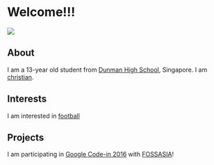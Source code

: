 <!DOCTYPE html>
<html><head>
    <link rel="stylesheet" href="style.css">
    <title>Zachary's Portfolio</title>
  </head>
  <body>
    <h1>Welcome!!!</h1>
    <img src="PHOTO 1">
    <h2>About</h2>
    <p>I am a 13-year old student from <a href="http://www.dunmanhigh.moe.edu.sg">Dunman High School</a>, Singapore. I am <a href="http://www.trinity.net/IGNYTE//">christian</a>.</p>
    <h2>Interests</h2>
    <p>I am interested in <a href="http://www.arsenal.com/home">football</a></p>
    <h2>Projects</h2>
    <p>I am participating in <a href="https://developers.google.com/open-source/gci/">Google Code-in 2016</a> with <a href="http://fossasia.org">FOSSASIA</a>!</p>
</body>
</html>
